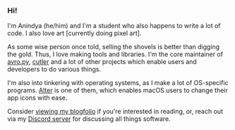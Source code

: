 ### Hi!

I'm Anindya (he/him) and I'm a student who also happens to write a lot of code. I also love art [currently doing pixel art].

As some wise person once told, selling the shovels is better than digging the gold. Thus, I love making tools and libraries. I'm the core maintainer of [avro.py](https://github.com/hitblast/avro.py), [cutler](https://cutlercli.github.io) and a lot of other projects which enable users and developers to do various things.

I'm also into tinkering with operating systems, as I make a lot of OS-specific programs. [Alter](https://hitblast.github.io/Alter) is one of them, which enables macOS users to change their app icons with ease.

Consider [viewing my blogfolio](https://hitblast.github.io) if you're interested in reading, or, reach out via my <a href="https://discord.gg/ydH7hHdX8k">Discord server</a> for discussing all things software.
